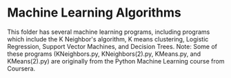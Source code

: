 # Machine Learning Algorithms

This folder has several machine learning programs, including programs which include the K Neighbor's algorithm, K means clustering, Logistic Regression, Support Vector Machines, and Decision Trees. Note: Some of these programs (KNeighbors.py, KNeighbors(2).py, KMeans.py, and KMeans(2).py) are originally from the Python Machine Learning course from Coursera. 
